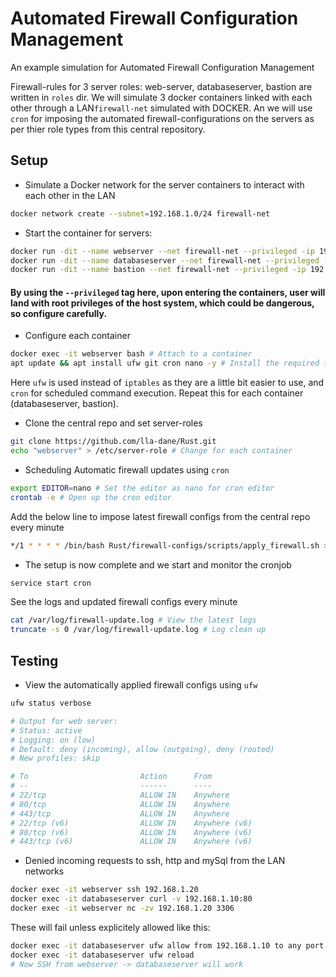 # Automated Firewall Configuration Management

An example simulation for Automated Firewall Configuration Management

Firewall-rules for 3 server roles: web-server, databaseserver, bastion are written in `roles` dir. We will simulate 3 docker containers linked with each other through a LAN`firewall-net` simulated with DOCKER. An we will use `cron` for imposing the automated firewall-configurations on the servers as per thier role types from this central repository. 


## Setup

* Simulate a Docker network for the server containers to interact with each other in the LAN

```bash
docker network create --subnet=192.168.1.0/24 firewall-net
```

* Start the container for servers:

```bash
docker run -dit --name webserver --net firewall-net --privileged -ip 192.168.1.10 ubuntu bash 
docker run -dit --name databaseserver --net firewall-net --privileged -ip 192.168.1.20 ubuntu bash 
docker run -dit --name bastion --net firewall-net --privileged -ip 192.168.1.30 ubuntu bash 
```

#### By using the `--privileged` tag here, upon entering the containers, user will land with root privileges of the host system, which could be dangerous, so configure carefully. 

* Configure each container

```bash
docker exec -it webserver bash # Attach to a container
apt update && apt install ufw git cron nano -y # Install the required tools
```
Here `ufw` is used instead of `iptables` as they are a little bit easier to use, and `cron` for scheduled command execution. Repeat this for each container (databaseserver, bastion).

* Clone the central repo and set server-roles
```bash
git clone https://github.com/lla-dane/Rust.git
echo "webserver" > /etc/server-role # Change for each container
```
* Scheduling Automatic firewall updates using `cron`

```bash
export EDITOR=nano # Set the editor as nano for cron editor
crontab -e # Open up the cron editor
```
Add the below line to impose latest firewall configs from the central repo every minute

```bash
*/1 * * * * /bin/bash Rust/firewall-configs/scripts/apply_firewall.sh >> /var/log/firewall-update.log 2>&1
```

* The setup is now complete and we start and monitor the cronjob

```bash
service start cron
```

See the logs and updated firewall configs every minute
```bash
cat /var/log/firewall-update.log # View the latest logs
truncate -s 0 /var/log/firewall-update.log # Log clean up
```
## Testing

* View the automatically applied firewall configs using `ufw` 

```bash
ufw status verbose

# Output for web server:
# Status: active
# Logging: on (low)
# Default: deny (incoming), allow (outgoing), deny (routed)
# New profiles: skip

# To                         Action      From
# --                         ------      ----
# 22/tcp                     ALLOW IN    Anywhere                  
# 80/tcp                     ALLOW IN    Anywhere                  
# 443/tcp                    ALLOW IN    Anywhere                  
# 22/tcp (v6)                ALLOW IN    Anywhere (v6)             
# 80/tcp (v6)                ALLOW IN    Anywhere (v6)             
# 443/tcp (v6)               ALLOW IN    Anywhere (v6)             
```

* Denied incoming requests to ssh, http and mySql from the LAN networks

```bash
docker exec -it webserver ssh 192.168.1.20
docker exec -it databaseserver curl -v 192.168.1.10:80
docker exec -it webserver nc -zv 192.168.1.20 3306
```
These will fail unless explicitely allowed like this: 

```bash
docker exec -it databaseserver ufw allow from 192.168.1.10 to any port 22
docker exec -it databaseserver ufw reload
# Now SSH from webserver -> databaseserver will work
```
